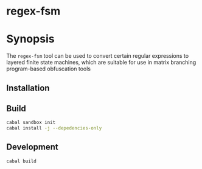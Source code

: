 regex-fsm
=======================

# Synopsis

The `regex-fsm` tool can be used to convert certain regular expressions to layered finite state machines, which are suitable for use in matrix branching program-based obfuscation tools

## Installation

## Build

```bash
cabal sandbox init
cabal install -j --depedencies-only
```

## Development

```
cabal build
```


